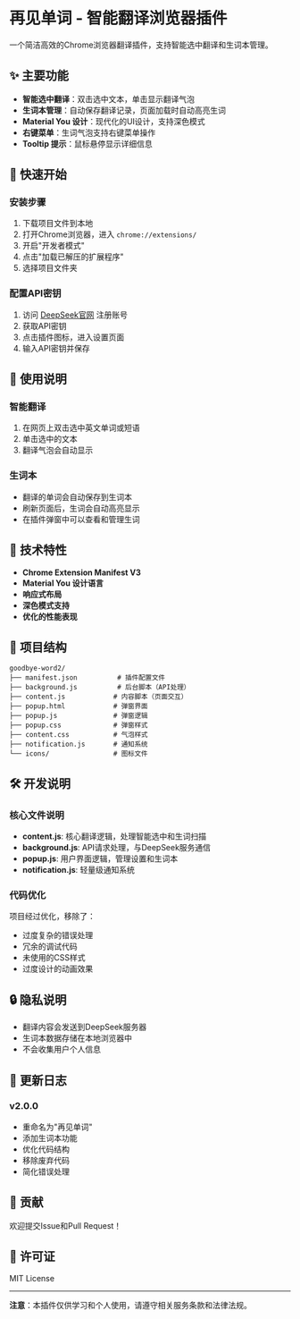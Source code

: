 # 再见单词 - 智能翻译浏览器插件

一个简洁高效的Chrome浏览器翻译插件，支持智能选中翻译和生词本管理。

## ✨ 主要功能

- **智能选中翻译**：双击选中文本，单击显示翻译气泡
- **生词本管理**：自动保存翻译记录，页面加载时自动高亮生词
- **Material You 设计**：现代化的UI设计，支持深色模式
- **右键菜单**：生词气泡支持右键菜单操作
- **Tooltip 提示**：鼠标悬停显示详细信息

## 🚀 快速开始

### 安装步骤

1. 下载项目文件到本地
2. 打开Chrome浏览器，进入 `chrome://extensions/`
3. 开启"开发者模式"
4. 点击"加载已解压的扩展程序"
5. 选择项目文件夹

### 配置API密钥

1. 访问 [DeepSeek官网](https://platform.deepseek.com/) 注册账号
2. 获取API密钥
3. 点击插件图标，进入设置页面
4. 输入API密钥并保存

## 🎯 使用说明

### 智能翻译
1. 在网页上双击选中英文单词或短语
2. 单击选中的文本
3. 翻译气泡会自动显示

### 生词本
- 翻译的单词会自动保存到生词本
- 刷新页面后，生词会自动高亮显示
- 在插件弹窗中可以查看和管理生词

## 🔧 技术特性

- **Chrome Extension Manifest V3**
- **Material You 设计语言**
- **响应式布局**
- **深色模式支持**
- **优化的性能表现**

## 📁 项目结构

```
goodbye-word2/
├── manifest.json          # 插件配置文件
├── background.js          # 后台脚本（API处理）
├── content.js            # 内容脚本（页面交互）
├── popup.html            # 弹窗界面
├── popup.js              # 弹窗逻辑
├── popup.css             # 弹窗样式
├── content.css           # 气泡样式
├── notification.js       # 通知系统
└── icons/                # 图标文件
```

## 🛠️ 开发说明

### 核心文件说明

- **content.js**: 核心翻译逻辑，处理智能选中和生词扫描
- **background.js**: API请求处理，与DeepSeek服务通信
- **popup.js**: 用户界面逻辑，管理设置和生词本
- **notification.js**: 轻量级通知系统

### 代码优化

项目经过优化，移除了：
- 过度复杂的错误处理
- 冗余的调试代码
- 未使用的CSS样式
- 过度设计的动画效果

## 🔒 隐私说明

- 翻译内容会发送到DeepSeek服务器
- 生词本数据存储在本地浏览器中
- 不会收集用户个人信息

## 📝 更新日志

### v2.0.0
- 重命名为"再见单词"
- 添加生词本功能
- 优化代码结构
- 移除废弃代码
- 简化错误处理

## 🤝 贡献

欢迎提交Issue和Pull Request！

## 📄 许可证

MIT License

---

**注意**：本插件仅供学习和个人使用，请遵守相关服务条款和法律法规。 